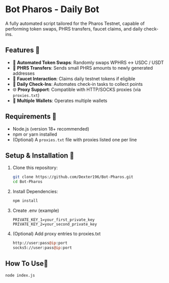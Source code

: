 # Bot Pharos - Daily Bot

A fully automated script tailored for the Pharos Testnet, capable of performing token swaps, PHRS transfers, faucet claims, and daily check-ins.

## Features 🌟

- 🔁 **Automated Token Swaps**: Randomly swaps WPHRS ↔ USDC / USDT
- 💸 **PHRS Transfers**: Sends small PHRS amounts to newly generated addresses
- 🚰 **Faucet Interaction**: Claims daily testnet tokens if eligible
- 📆 **Daily Check-Ins**: Automates check-in tasks to collect points
- 🌐 **Proxy Support**: Compatible with HTTP/SOCKS proxies (via `proxies.txt`)
- 🧠 **Multiple Wallets**: Operates multiple wallets

## Requirements 🧩

- Node.js (version 18+ recommended)
- npm or yarn installed
- (Optional) A `proxies.txt` file with proxies listed one per line

## Setup & Installation 🔧

1. Clone this repository:
   ```bash
   git clone https://github.com/Dexter196/Bot-Pharos.git
   cd Bot-Pharos
2. Install Dependencies:
   ```bash
   npm install
3. Create .env (example)
   ```dotenv
   PRIVATE_KEY_1=your_first_private_key
   PRIVATE_KEY_2=your_second_private_key
4. (Optional) Add proxy entries to proxies.txt
   ```perl
   http://user:pass@ip:port
   socks5://user:pass@ip:port

## How To Use🚀
   ```bash
   node index.js
